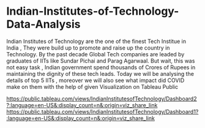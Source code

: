 # Indian-Institutes-of-Technology-Data-Analysis
Indian Institutes of Technology are the one of the finest Tech Institue in India , They were build up to promote and raise up the country in Technology.
By the past decade Global Tech companies are leaded by graduates of IITs like Sundar Pichai and Parag Agarwaal. But wait, this was not easy task , 
Indian government spend thousands of Crores of Rupees in maintaining the dignity of these tech leads. Today we will be analysing the details of
top 5 IITs , moreover we will also see what impact did COVID make on them with the help of given Visualization on Tableau Public 

https://public.tableau.com/views/IndianInstitutesofTechnology/Dashboard2?:language=en-US&:display_count=n&:origin=viz_share_link
https://public.tableau.com/views/IndianInstitutesofTechnology/Dashboard1?:language=en-US&:display_count=n&:origin=viz_share_link
